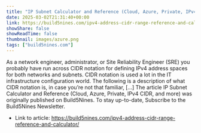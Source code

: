 ```yaml
---
title: "IP Subnet Calculator and Reference (Cloud, Azure, Private, IPv4 CIDR, and more)"
date: 2025-03-02T21:31:40+00:00
link: https://build5nines.com/ipv4-address-cidr-range-reference-and-calculator/
showShare: false
showReadTime: false
thumbnail: images/azure.png
tags: ["build5nines.com"]
---
```

As a network engineer, administrator, or Site Reliability Engineer (SRE) you probably have run across CIDR notation for defining IPv4 address spaces for both networks and subnets. CIDR notation is used a lot in the IT infrastructure configuration world. The following is a description of what CIDR notation is, in case you’re not that familiar, […]
The article IP Subnet Calculator and Reference (Cloud, Azure, Private, IPv4 CIDR, and more) was originally published on Build5Nines. To stay up-to-date, Subscribe to the Build5Nines Newsletter.

- Link to article: https://build5nines.com/ipv4-address-cidr-range-reference-and-calculator/